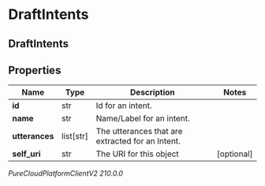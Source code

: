 # DraftIntents

## DraftIntents

## Properties

|Name | Type | Description | Notes|
|------------ | ------------- | ------------- | -------------|
| **id** | str | Id for an intent. | |
| **name** | str | Name/Label for an intent. | |
| **utterances** | list[str] | The utterances that are extracted for an Intent. | |
| **self_uri** | str | The URI for this object | [optional] |



_PureCloudPlatformClientV2 210.0.0_
